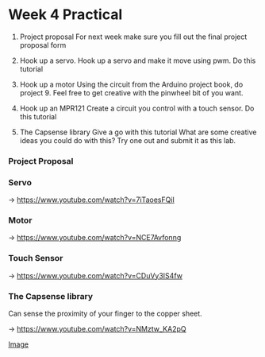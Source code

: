 # Week 4 Practical

1. Project proposal
For next week make sure you fill out the final project proposal form

2. Hook up a servo.
Hook up a servo and make it move using pwm. Do this tutorial

3. Hook up a motor
Using the circuit from the Arduino project book, do project 9. Feel free to get creative with the pinwheel bit of you want.

4. Hook up an MPR121
Create a circuit you control with a touch sensor.
Do this tutorial

5. The Capsense library
Give a go with this tutorial What are some creative ideas you could do with this? Try one out and submit it as this lab.

### Project Proposal
### Servo

→ https://www.youtube.com/watch?v=7iTaoesFQiI

### Motor

→ https://www.youtube.com/watch?v=NCE7Avfonng

### Touch Sensor

→ https://www.youtube.com/watch?v=CDuVy3IS4fw

### The Capsense library

Can sense the proximity of your finger to the copper sheet.

→ https://www.youtube.com/watch?v=NMztw_KA2pQ

[Image](screenshot.png)
